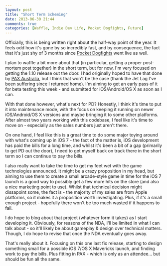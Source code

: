 ```yaml
---
layout: post
title: "Short Term Scheming"
date: 2013-06-30 21:44
comments: true
categories: [Waffle, Indie Dev Life, Pocket Dogfights, Future]
---
```

Officially, this is being written right about the half-way point of the year. It feels odd how it's gone by so incredibly fast, and by consequence, the fact that it's just shy of 3 months since [Pocket Dogfights](http://www.pocketdogfights.com) went live as well.

<!-- more -->

I plan to waffle a bit more about that (in particular, getting a proper post-mortem post together) in the short term, but for now, I'm very focused on getting the 1.10 release out the door. I had originally hoped to have that done by [PAX Australia](http://www.paxaustralia.com.au), but I think that won't be the case (thank the Jet Lag I've been suffering since I returned home). I'm aiming to get an early pass of it for beta testing this week - and submitted for iOS/Android/OS X as soon as I can.

With that done however, what's next for PD? Honestly, I think it's time to put it into maintenance mode, with the focus on keeping it running on newer iOS/Android/OS X versions and maybe bringing it to some other platforms. After almost two years working with this codebase, I feel like it's time to move on - especially as the sales numbers just aren't there.

On one hand, I feel like this is a great time to do some major toying around with what's coming up in iOS 7 - the fact of the matter is, iOS development has paid the bills for a long time, and whilst it's been a bit of a gap (primarily to get PD out the door), I need to get myself back on track there in the short term so I can continue to pay the bills.

I also really want to take the time to get my feet wet with the game technologies announced. It might be a crazy proposition in my head, but aiming to use them to create a small arcade-style game in time for the iOS 7 launch is a good way to possibly get a few more hits on the store (and also a nice marketing point to use). Whilst that technical decision might dissapoint some, the fact is - the majority of my sales are from Apple platforms, so it makes it a proposition worth investigating. Plus, if it's a small enough project - hopefully there won't be too much wasted if it happens to fail.

I do hope to blog about that project (whatever form it takes) as I start developing it. Obviously, for reasons of the NDA, I'll be limited in what I can talk about - so it'll likely be about gameplay & design over technical matters. Though, I do hope to revise that once the NDA eventually goes away.

That's really about it. Focusing on this one last fix release, starting to design something small for a possible iOS 7/OS X Mavericks launch, and finding work to pay the bills. Plus fitting in PAX - which is only as an attendee… but should be fun all the same.